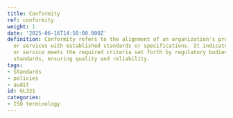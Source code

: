 ```yaml
---
title: Conformity
ref: conformity
weight: 1
date: '2025-06-16T14:50:00.000Z'
definition: Conformity refers to the alignment of an organization's processes, products,
  or services with established standards or specifications. It indicates that a product
  or service meets the required criteria set forth by regulatory bodies or industry
  standards, ensuring quality and reliability.
tags:
- Standards
- policies
- audit
id: GL321
categories:
- ISO terminology
---
```


